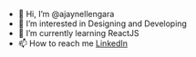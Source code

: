- 👋 Hi, I’m @ajaynellengara
- 👀 I’m interested in Designing and Developing
- 🌱 I’m currently learning ReactJS
- 📫 How to reach me [LinkedIn](https://www.linkedin.com/in/ajay-babu-9083831b3)

<!---
ajaynellengara/ajaynellengara is a ✨ special ✨ repository because its `README.md` (this file) appears on your GitHub profile.
You can click the Preview link to take a look at your changes.
--->
